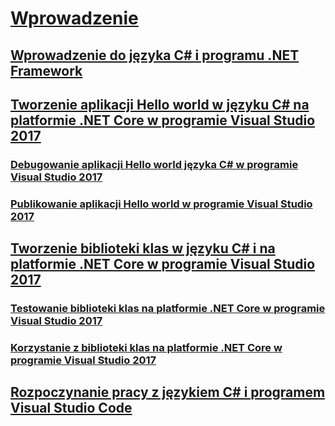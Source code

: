 # [Wprowadzenie](index.md)
## [Wprowadzenie do języka C# i programu .NET Framework](introduction-to-the-csharp-language-and-the-net-framework.md)
## [Tworzenie aplikacji Hello world w języku C# na platformie .NET Core w programie Visual Studio 2017](../../core/tutorials/with-visual-studio.md)
### [Debugowanie aplikacji Hello world języka C# w programie Visual Studio 2017](../../core/tutorials/debugging-with-visual-studio.md)
### [Publikowanie aplikacji Hello world w programie Visual Studio 2017](../../core/tutorials/publishing-with-visual-studio.md)
## [Tworzenie biblioteki klas w języku C# i na platformie .NET Core w programie Visual Studio 2017](../../core/tutorials/library-with-visual-studio.md)
### [Testowanie biblioteki klas na platformie .NET Core w programie Visual Studio 2017](../../core/tutorials/testing-library-with-visual-studio.md)
### [Korzystanie z biblioteki klas na platformie .NET Core w programie Visual Studio 2017](../../core/tutorials/consuming-library-with-visual-studio.md)
## [Rozpoczynanie pracy z językiem C# i programem Visual Studio Code](../../core/tutorials/with-visual-studio-code.md)
